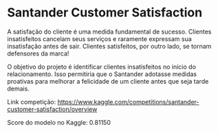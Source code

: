# Santander Customer Satisfaction

A satisfação do cliente é uma medida fundamental de sucesso. Clientes insatisfeitos cancelam seus serviços e raramente expressam sua insatisfação antes
de sair. Clientes satisfeitos, por outro lado, se tornam defensores da marca!

O objetivo do projeto é identificar clientes insatisfeitos no início do relacionamento. Isso permitiria que o Santander adotasse medidas proativas para melhorar a felicidade de um cliente antes que seja tarde demais.

Link competição: https://www.kaggle.com/competitions/santander-customer-satisfaction/overview

Score do modelo no Kaggle: 0.81150
